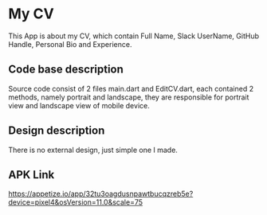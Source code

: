# My CV

This App is about my CV, which contain Full Name, Slack UserName, GitHub Handle, Personal Bio and Experience.

## Code base description
Source code consist of 2 files main.dart and EditCV.dart, each contained 2 methods, namely portrait and landscape, they are responsible for 
portrait view and landscape view of mobile device.

## Design description
There is no external design, just simple one I made.

## APK Link
https://appetize.io/app/32tu3oagdusnpawtbucqzreb5e?device=pixel4&osVersion=11.0&scale=75
